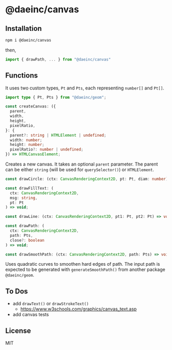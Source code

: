 # @daeinc/canvas

## Installation

```sh
npm i @daeinc/canvas
```

then,

```ts
import { drawPath, ... } from "@daeinc/canvas"
```

## Functions

It uses two custom types, `Pt` and `Pts`, each representing `number[]` and `Pt[]`.

```ts
import type { Pt, Pts } from "@daeinc/geom";
```

```ts
const createCanvas: ({
  parent,
  width,
  height,
  pixelRatio,
}: {
  parent?: string | HTMLElement | undefined;
  width: number;
  height: number;
  pixelRatio?: number | undefined;
}) => HTMLCanvasElement;
```

Creates a new canvas. It takes an optional `parent` parameter. The parent can be either `string` (will be used for `querySelector()`) or `HTMLElement`.

```ts
const drawCircle: (ctx: CanvasRenderingContext2D, pt: Pt, diam: number) => void;
```

```ts
const drawFillText: (
  ctx: CanvasRenderingContext2D,
  msg: string,
  pt: Pt
) => void;
```

```ts
const drawLine: (ctx: CanvasRenderingContext2D, pt1: Pt, pt2: Pt) => void;
```

```ts
const drawPath: (
  ctx: CanvasRenderingContext2D,
  path: Pts,
  close?: boolean
) => void;
```

```ts
const drawSmoothPath: (ctx: CanvasRenderingContext2D, path: Pts) => void;
```

Uses quadratic curves to smoothen hard edges of path. The input path is expected to be generated with `generateSmoothPath()` from another package `@daeinc/geom`.

## To Dos

- add `drawText()` or `drawStrokeText()`
  - https://www.w3schools.com/graphics/canvas_text.asp
- add canvas tests

## License

MIT
